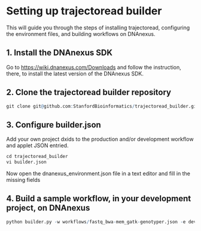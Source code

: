 # Setting up trajectoread builder

This will guide you through the steps of installing trajectoread, configuring the environment files, and building workflows on DNAnexus.

## 1. Install the DNAnexus SDK
Go to https://wiki.dnanexus.com/Downloads and follow the instruction, there, to install the latest version of the DNAnexus SDK.

## 2. Clone the trajectoread builder repository

```r
git clone git@github.com:StanfordBioinformatics/trajectoread_builder.git
```

## 3. Configure builder.json
Add your own project dxids to the production and/or development workflow and applet JSON entried.

```r
cd trajectoread_builder
vi builder.json
```

Now open the dnanexus_environment.json file in a text editor and fill in the missing fields

## 4. Build a sample workflow, in your development project, on DNAnexus

```r
python builder.py -w workflows/fastq_bwa-mem_gatk-genotyper.json -e develop
```

